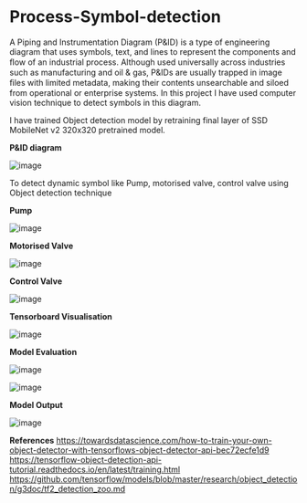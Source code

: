 # Process-Symbol-detection

A Piping and Instrumentation Diagram (P&ID) is a type of engineering diagram that uses symbols, text, and lines to represent the components and ﬂow of an industrial process. Although used universally across industries such as manufacturing and oil & gas, P&IDs are usually trapped in image ﬁles with limited metadata, making their contents unsearchable and siloed from operational or enterprise systems. In this project I have used computer vision technique to detect symbols in this diagram.

I have trained Object detection model by retraining final layer of SSD MobileNet v2 320x320 pretrained model.

**P&ID diagram**

![image](https://user-images.githubusercontent.com/49098763/125462171-8cec37ff-33ae-4041-8775-815b51075b66.png)

To detect dynamic symbol like Pump, motorised valve, control valve using Object detection technique

**Pump**

![image](https://user-images.githubusercontent.com/49098763/125462394-583ab407-c6f5-4f6c-a4fa-e677bf970ce1.png)

**Motorised Valve**

![image](https://user-images.githubusercontent.com/49098763/125462458-5d03307b-416b-4bff-af4c-abcb3e2e5cdb.png)

**Control Valve**

![image](https://user-images.githubusercontent.com/49098763/125462480-d3b3a2e7-f121-403b-9235-d8700c34e349.png)

**Tensorboard Visualisation**

![image](https://user-images.githubusercontent.com/49098763/125624978-6f0a0623-a599-4e54-b9d3-686e8c028fee.png)


**Model Evaluation**

![image](https://user-images.githubusercontent.com/49098763/125624844-269ec57d-ca29-4f58-b05d-e1779a36c033.png)

![image](https://user-images.githubusercontent.com/49098763/125625041-c9760c2d-8604-4c9b-8389-5b56f54582a1.png)

**Model Output**

![image](https://user-images.githubusercontent.com/49098763/125625133-dd542178-2d86-4b0f-abc1-d67b4495fa4a.png)




**References**
https://towardsdatascience.com/how-to-train-your-own-object-detector-with-tensorflows-object-detector-api-bec72ecfe1d9
https://tensorflow-object-detection-api-tutorial.readthedocs.io/en/latest/training.html
https://github.com/tensorflow/models/blob/master/research/object_detection/g3doc/tf2_detection_zoo.md


